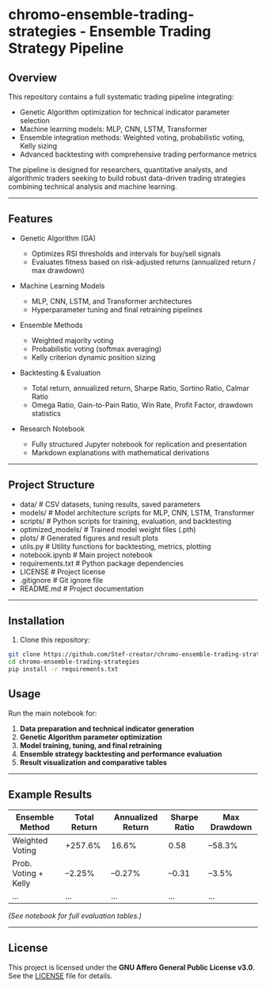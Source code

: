 
# chromo-ensemble-trading-strategies - Ensemble Trading Strategy Pipeline

## Overview

This repository contains a full systematic trading pipeline integrating:

- Genetic Algorithm optimization for technical indicator parameter selection  
- Machine learning models: MLP, CNN, LSTM, Transformer  
- Ensemble integration methods: Weighted voting, probabilistic voting, Kelly sizing  
- Advanced backtesting with comprehensive trading performance metrics

The pipeline is designed for researchers, quantitative analysts, and algorithmic traders seeking to build robust data-driven trading strategies combining technical analysis and machine learning.

---

## Features

- Genetic Algorithm (GA)  
  - Optimizes RSI thresholds and intervals for buy/sell signals  
  - Evaluates fitness based on risk-adjusted returns (annualized return / max drawdown)

- Machine Learning Models  
  - MLP, CNN, LSTM, and Transformer architectures  
  - Hyperparameter tuning and final retraining pipelines

- Ensemble Methods  
  - Weighted majority voting  
  - Probabilistic voting (softmax averaging)  
  - Kelly criterion dynamic position sizing

- Backtesting & Evaluation  
  - Total return, annualized return, Sharpe Ratio, Sortino Ratio, Calmar Ratio  
  - Omega Ratio, Gain-to-Pain Ratio, Win Rate, Profit Factor, drawdown statistics

- Research Notebook  
  - Fully structured Jupyter notebook for replication and presentation  
  - Markdown explanations with mathematical derivations

---

## Project Structure


- data/                     # CSV datasets, tuning results, saved parameters
- models/                   # Model architecture scripts for MLP, CNN, LSTM, Transformer
- scripts/                  # Python scripts for training, evaluation, and backtesting
- optimized_models/         # Trained model weight files (.pth)
- plots/                    # Generated figures and result plots
- utils.py                  # Utility functions for backtesting, metrics, plotting
- notebook.ipynb            # Main project notebook
- requirements.txt          # Python package dependencies
- LICENSE                   # Project license
- .gitignore                # Git ignore file
- README.md                 # Project documentation


---

## Installation

1. Clone this repository:

```bash
git clone https://github.com/Stef-creator/chromo-ensemble-trading-strategies.git
cd chromo-ensemble-trading-strategies
pip install -r requirements.txt
```

## Usage

Run the main notebook for:

1. **Data preparation and technical indicator generation**
2. **Genetic Algorithm parameter optimization**
3. **Model training, tuning, and final retraining**
4. **Ensemble strategy backtesting and performance evaluation**
5. **Result visualization and comparative tables**

---

## Example Results

| Ensemble Method                 | Total Return | Annualized Return | Sharpe Ratio | Max Drawdown |
|---------------------------------|--------------|-------------------|--------------|--------------|
| Weighted Voting                 | +257.6%      | 16.6%             | 0.58         | –58.3%       |
| Prob. Voting + Kelly            | –2.25%       | –0.27%            | –0.31        | –3.5%        |
| ...                             | ...          | ...               | ...          | ...          |

*(See notebook for full evaluation tables.)*

---

## License

This project is licensed under the **GNU Affero General Public License v3.0**.
See the [LICENSE](LICENSE) file for details.
